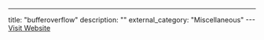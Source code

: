---
title: "bufferoverflow"
description: ""
external_category: "Miscellaneous"
---[Visit Website](https://github.com/bufferoverflow)

